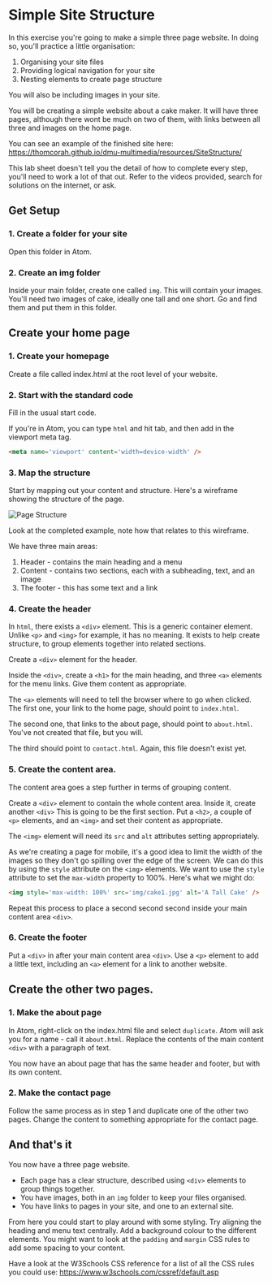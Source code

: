 # Simple Site Structure

In this exercise you're going to make a simple three page website. In doing so, you'll practice a little organisation:

1. Organising your site files
2. Providing logical navigation for your site
3. Nesting elements to create page structure

You will also be including images in your site.

You will be creating a simple website about a cake maker. It will have three pages, although there wont be much on two of them, with links between all three and images on the home page.

You can see an example of the finished site here: <https://thomcorah.github.io/dmu-multimedia/resources/SiteStructure/>

This lab sheet doesn't tell you the detail of how to complete every step, you'll need to work a lot of that out. Refer to the videos provided, search for solutions on the internet, or ask.

## Get Setup

### 1. Create a folder for your site

Open this folder in Atom.

### 2. Create an img folder

Inside your main folder, create one called `img`. This will contain your images. You'll need two images of cake, ideally one tall and one short. Go and find them and put them in this folder.

## Create your home page

### 1. Create your homepage

Create a file called index.html at the root level of your website.

### 2. Start with the standard code

Fill in the usual start code.

If you're in Atom, you can type `html` and hit tab, and then add in the viewport meta tag.

```HTML
<meta name='viewport' content='width=device-width' />
```

### 3. Map the structure

Start by mapping out your content and structure. Here's a wireframe showing the structure of the page.

![Page Structure](https://thomcorah.github.io/dmu-multimedia/resources/img/Simple-Site-Structure-Layout.png)

Look at the completed example, note how that relates to this wireframe.

We have three main areas:

1. Header - contains the main heading and a menu
2. Content - contains two sections, each with a subheading, text, and an image
3. The footer - this has some text and a link

### 4. Create the header

In `html`, there exists a `<div>` element. This is a generic container element. Unlike `<p>` and `<img>` for example, it has no meaning. It exists to help create structure, to group elements together into related sections.

Create a `<div>` element for the header.

Inside the `<div>`, create a `<h1>` for the main heading, and three `<a>` elements for the menu links. Give them content as appropriate.

The `<a>` elements will need to tell the browser where to go when clicked. The first one, your link to the home page, should point to `index.html`.

The second one, that links to the about page, should point to `about.html`. You've not created that file, but you will.

The third should point to `contact.html`. Again, this file doesn't exist yet.

### 5. Create the content area.

The content area goes a step further in terms of grouping content.

Create a `<div>` element to contain the whole content area. Inside it, create another `<div>` This is going to be the first section. Put a `<h2>`, a couple of `<p>` elements, and an `<img>` and set their content as appropriate.

The `<img>` element will need its `src` and `alt` attributes setting appropriately.

As we're creating a page for mobile, it's a good idea to limit the width of the images so they don't go spilling over the edge of the screen. We can do this by using the `style` attribute on the `<img>` elements. We want to use the `style` attribute to set the `max-width` property to 100%. Here's what we might do:

```HTML
<img style='max-width: 100%' src='img/cake1.jpg' alt='A Tall Cake' />
```

Repeat this process to place a second second second inside your main content area `<div>`.

### 6. Create the footer

Put a `<div>` in after your main content area `<div>`. Use a `<p>` element to add a little text, including an `<a>` element for a link to another website.

## Create the other two pages.

### 1. Make the about page

In Atom, right-click on the index.html file and select `duplicate`. Atom will ask you for a name - call it `about.html`. Replace the contents of the main content `<div>` with a paragraph of text.

You now have an about page that has the same header and footer, but with its own content.

### 2. Make the contact page

Follow the same process as in step 1 and duplicate one of the other two pages. Change the content to something appropriate for the contact page.

## And that's it

You now have a three page website.

- Each page has a clear structure, described using `<div>` elements to group things together.
- You have images, both in an `img` folder to keep your files organised.
- You have links to pages in your site, and one to an external site.

From here you could start to play around with some styling. Try aligning the heading and menu text centrally. Add a background colour to the different elements. You might want to look at the `padding` and `margin` CSS rules to add some spacing to your content.

Have a look at the W3Schools CSS reference for a list of all the CSS rules you could use: https://www.w3schools.com/cssref/default.asp
